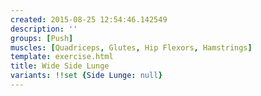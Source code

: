 ```yaml
---
created: 2015-08-25 12:54:46.142549
description: ''
groups: [Push]
muscles: [Quadriceps, Glutes, Hip Flexors, Hamstrings]
template: exercise.html
title: Wide Side Lunge
variants: !!set {Side Lunge: null}
---
```

